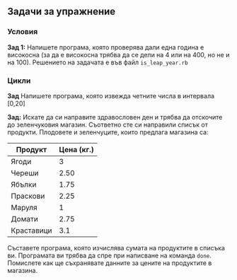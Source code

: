 ## Задачи за упражнение

### Условия
**Зад 1:** Напишете програма, която проверява дали една година е високосна (за да е високосна трябва да се дели на 4 или на 400, но не и на 100).
Решението на задачата е във файл `is_leap_year.rb`

### Цикли
**Зад** Напишете програма, която извежда четните числа в интервала [0,20]

**Зад:** Искате да си направите здравословен ден и трябва да отскочите до зеленчуковия магазин. Съответно сте си направили списък от продукти. Плодовете и зеленчуците, които предлага магазина са:

| Продукт  | Цена (кг.) |
| ------------- | ------------- |
| Ягоди  | 3  |
| Череши | 2.50  |
| Ябълки | 1.75  |
| Праскови | 2.25  |
| Маруля | 1  |
| Домати | 2.75  |
| Краставици | 3.1  |

Съставете програма, която изчислява сумата на продуктите в списъка ви. Програмата ви трябва да спре при написване на команда `done`. Помислете как ще съхранявате данните за цените на продуктите в магазина.
